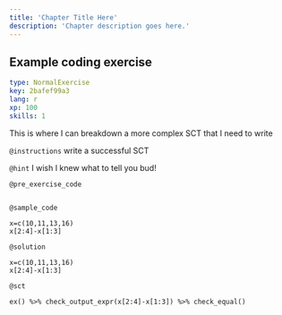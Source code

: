 ```yaml
---
title: 'Chapter Title Here'
description: 'Chapter description goes here.'
---
```


## Example coding exercise

```yaml
type: NormalExercise
key: 2bafef99a3
lang: r
xp: 100
skills: 1
```

This is where I can breakdown a more complex SCT that I need to write

`@instructions`
write a successful SCT

`@hint`
I wish I knew what to tell you bud!

`@pre_exercise_code`
```{r}

```

`@sample_code`
```{r}
x=c(10,11,13,16)
x[2:4]-x[1:3]
```

`@solution`
```{r}
x=c(10,11,13,16)
x[2:4]-x[1:3]
```

`@sct`
```{r}
ex() %>% check_output_expr(x[2:4]-x[1:3]) %>% check_equal()
```

